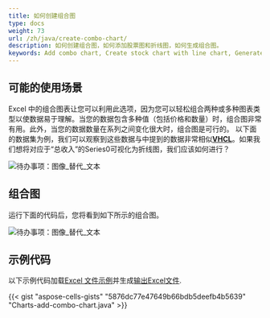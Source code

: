```yaml
---
title: 如何创建组合图
type: docs
weight: 73
url: /zh/java/create-combo-chart/
description: 如何创建组合图，如何添加股票图和折线图，如何生成组合图。
keywords: Add combo chart, Create stock chart with line chart, Generate combo chart, add stock chart with line chart.
---
```

##  **可能的使用场景**
Excel 中的组合图表让您可以利用此选项，因为您可以轻松组合两种或多种图表类型以使数据易于理解。当您的数据包含多种值（包括价格和数量）时，组合图非常有用。此外，当您的数据数量在系列之间变化很大时，组合图是可行的。
以下面的数据集为例，我们可以观察到这些数据与中提到的数据非常相似[**VHCL**](https://docs.aspose.com/cells/java/create-volume-high-low-close-stock-chart/)。如果我们想将对应于“总收入”的Series0可视化为折线图，我们应该如何进行？

![待办事项：图像_替代_文本](sample.png)
##  **组合图**
运行下面的代码后，您将看到如下所示的组合图。

![待办事项：图像_替代_文本](result.png)
##  **示例代码**
以下示例代码加载[Excel 文件示例](combo.xlsx)并生成[输出Excel文件](out.xlsx).

{{< gist "aspose-cells-gists" "5876dc77e47649b66bdb5deefb4b5639" "Charts-add-combo-chart.java" >}}
